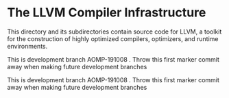 # The LLVM Compiler Infrastructure

This directory and its subdirectories contain source code for LLVM,
a toolkit for the construction of highly optimized compilers,
optimizers, and runtime environments.

 This is development branch AOMP-191008 .
 Throw this first marker commit away when making future development branches


 This is development branch AOMP-191008 .
 Throw this first marker commit away when making future development branches

